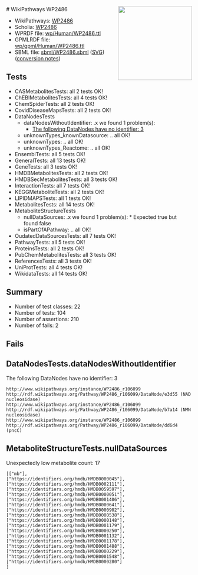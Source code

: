 <img style="float: right; width: 200px" src="../logo.png" />
# WikiPathways WP2486

* WikiPathways: [WP2486](https://identifiers.org/wikipathways:WP2486)
* Scholia: [WP2486](https://scholia.toolforge.org/wikipathways/WP2486)
* WPRDF file: [wp/Human/WP2486.ttl](../wp/Human/WP2486.ttl)
* GPMLRDF file: [wp/gpml/Human/WP2486.ttl](../wp/gpml/Human/WP2486.ttl)
* SBML file: [sbml/WP2486.sbml](../sbml/WP2486.sbml) ([SVG](../sbml/WP2486.svg)) ([conversion notes](../sbml/WP2486.txt))

## Tests
* CASMetabolitesTests: all 2 tests OK!
* ChEBIMetabolitesTests: all 4 tests OK!
* ChemSpiderTests: all 2 tests OK!
* CovidDiseaseMapsTests: all 2 tests OK!
* DataNodesTests
    * dataNodesWithoutIdentifier: .x we found 1 problem(s):
        * [The following DataNodes have no identifier: 3](#d2d32fa2)
    * unknownTypes_knownDatasource: .. all OK!
    * unknownTypes: .. all OK!
    * unknownTypes_Reactome: .. all OK!
* EnsemblTests: all 5 tests OK!
* GeneralTests: all 13 tests OK!
* GeneTests: all 3 tests OK!
* HMDBMetabolitesTests: all 2 tests OK!
* HMDBSecMetabolitesTests: all 3 tests OK!
* InteractionTests: all 7 tests OK!
* KEGGMetaboliteTests: all 2 tests OK!
* LIPIDMAPSTests: all 1 tests OK!
* MetabolitesTests: all 14 tests OK!
* MetaboliteStructureTests
    * nullDataSources: .x we found 1 problem(s):
            * Expected true but found false
    * isPartOfAPathway: .. all OK!
* OudatedDataSourcesTests: all 7 tests OK!
* PathwayTests: all 5 tests OK!
* ProteinsTests: all 2 tests OK!
* PubChemMetabolitesTests: all 3 tests OK!
* ReferencesTests: all 3 tests OK!
* UniProtTests: all 4 tests OK!
* WikidataTests: all 14 tests OK!


## Summary

* Number of test classes: 22
* Number of tests: 104
* Number of assertions: 210
* Number of fails: 2

## Fails

<a name="d2d32fa2" />

## DataNodesTests.dataNodesWithoutIdentifier

The following DataNodes have no identifier: 3
```
http://www.wikipathways.org/instance/WP2486_r106099 http://rdf.wikipathways.org/Pathway/WP2486_r106099/DataNode/e3d55 (NAD
nucleosidase)
http://www.wikipathways.org/instance/WP2486_r106099 http://rdf.wikipathways.org/Pathway/WP2486_r106099/DataNode/b7a14 (NMN nucleosidase)
http://www.wikipathways.org/instance/WP2486_r106099 http://rdf.wikipathways.org/Pathway/WP2486_r106099/DataNode/dd6d4 (pncC)
```

<a name="91904190" />

## MetaboliteStructureTests.nullDataSources

Unexpectedly low metabolite count: 17
```
[["mb"],
["https://identifiers.org/hmdb/HMDB0000045"],
["https://identifiers.org/hmdb/HMDB0002111"],
["https://identifiers.org/hmdb/HMDB0059597"],
["https://identifiers.org/hmdb/HMDB0000051"],
["https://identifiers.org/hmdb/HMDB0001406"],
["https://identifiers.org/hmdb/HMDB0000641"],
["https://identifiers.org/hmdb/HMDB0000902"],
["https://identifiers.org/hmdb/HMDB0000538"],
["https://identifiers.org/hmdb/HMDB0000148"],
["https://identifiers.org/hmdb/HMDB0001179"],
["https://identifiers.org/hmdb/HMDB0000250"],
["https://identifiers.org/hmdb/HMDB0001132"],
["https://identifiers.org/hmdb/HMDB0001178"],
["https://identifiers.org/hmdb/HMDB0001488"],
["https://identifiers.org/hmdb/HMDB0000229"],
["https://identifiers.org/hmdb/HMDB0001548"],
["https://identifiers.org/hmdb/HMDB0000280"]
]
```

